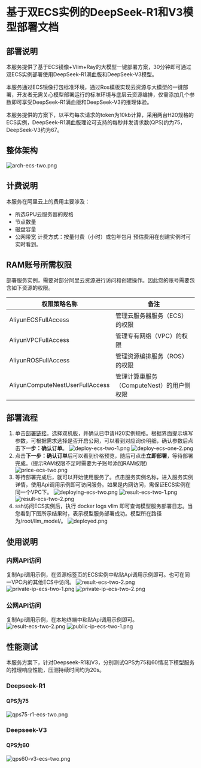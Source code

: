 # 基于双ECS实例的DeepSeek-R1和V3模型部署文档

## 部署说明
本服务提供了基于ECS镜像+Vllm+Ray的大模型一键部署方案，30分钟即可通过双ECS实例部署使用DeepSeek-R1满血版和DeepSeek-V3模型。

本服务通过ECS镜像打包标准环境，通过Ros模版实现云资源与大模型的一键部署，开发者无需关心模型部署运行的标准环境与底层云资源编排，仅需添加几个参数即可享受DeepSeek-R1满血版和DeepSeek-V3的推理体验。

本服务提供的方案下，以平均每次请求的token为10kb计算，采用两台H20规格的ECS实例，DeepSeek-R1满血版理论可支持的每秒并发请求数(QPS)约为75，DeepSeek-V3约为67。


## 整体架构
![arch-ecs-two.png](arch-ecs-two.png)


## 计费说明
本服务在阿里云上的费用主要涉及：
* 所选GPU云服务器的规格
* 节点数量
* 磁盘容量
* 公网带宽
计费方式：按量付费（小时）或包年包月
预估费用在创建实例时可实时看到。


## RAM账号所需权限

部署服务实例，需要对部分阿里云资源进行访问和创建操作。因此您的账号需要包含如下资源的权限。

| 权限策略名称                          | 备注                         |
|---------------------------------|----------------------------|
| AliyunECSFullAccess             | 管理云服务器服务（ECS）的权限           |
| AliyunVPCFullAccess             | 管理专有网络（VPC）的权限             |
| AliyunROSFullAccess             | 管理资源编排服务（ROS）的权限           |
| AliyunComputeNestUserFullAccess | 管理计算巢服务（ComputeNest）的用户侧权限 |

## 部署流程

1. 单击[部署链接](https://computenest.console.aliyun.com/service/instance/create/cn-hangzhou?type=user&ServiceName=LLM推理服务(ECS版))。选择双机版，并确认已申请H20实例规格。根据界面提示填写参数，可根据需求选择是否开启公网，可以看到对应询价明细，确认参数后点击**下一步：确认订单**。
    ![deploy-ecs-two-1.png](deploy-ecs-two-1.png)
    ![deploy-ecs-one-2.png](deploy-ecs-one-2.png)
2. 点击**下一步：确认订单**后可以看到价格预览，随后可点击**立即部署**，等待部署完成。(提示RAM权限不足时需要为子账号添加RAM权限)
    ![price-ecs-two.png](price-ecs-two.png)
3. 等待部署完成后，就可以开始使用服务了。点击服务实例名称，进入服务实例详情，使用Api调用示例即可访问服务。如果是内网访问，需保证ECS实例在同一个VPC下。
    ![deploying-ecs-two.png](deploying-ecs-two.png)
    ![result-ecs-two-1.png](result-ecs-two-1.png)
    ![result-ecs-two-2.png](result-ecs-two-2.png)
4. ssh访问ECS实例后，执行 docker logs vllm 即可查询模型服务部署日志。当您看到下图所示结果时，表示模型服务部署成功。模型所在路径为/root/llm_model/。
   ![deployed.png](deployed.png)

## 使用说明

### 内网API访问
复制Api调用示例，在资源标签页的ECS实例中粘贴Api调用示例即可。也可在同一VPC内的其他ECS中访问。
    ![result-ecs-two-2.png](result-ecs-two-2.png)
    ![private-ip-ecs-two-1.png](private-ip-ecs-two-1.png)
    ![private-ip-ecs-two-2.png](private-ip-ecs-two-2.png)
### 公网API访问
复制Api调用示例，在本地终端中粘贴Api调用示例即可。
    ![result-ecs-two-2.png](result-ecs-two-2.png)
    ![public-ip-ecs-two-1.png](public-ip-ecs-two-1.png)

## 性能测试
本服务方案下，针对Deepseek-R1和V3，分别测试QPS为75和60情况下模型服务的推理响应性能，压测持续时间均为20s。

### Deepseek-R1
#### QPS为75
![qps75-r1-ecs-two.png](qps75-r1-ecs-two.png)

### Deepseek-V3
#### QPS为60
![qps60-v3-ecs-two.png](qps60-v3-ecs-two.png)